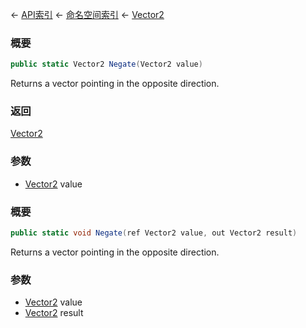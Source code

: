 ← [API索引](Api-Index) ← [命名空间索引](Namespace-Index) ← [Vector2](VRageMath.Vector2)

### 概要

```csharp
public static Vector2 Negate(Vector2 value)
```

Returns a vector pointing in the opposite direction.

### 返回

[Vector2](VRageMath.Vector2)

### 参数

* [Vector2](VRageMath.Vector2) value
### 概要

```csharp
public static void Negate(ref Vector2 value, out Vector2 result)
```

Returns a vector pointing in the opposite direction.

### 参数

* [Vector2](VRageMath.Vector2) value
* [Vector2](VRageMath.Vector2) result
